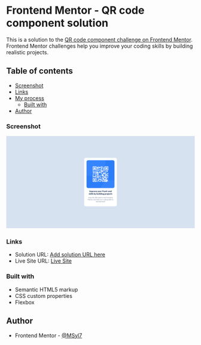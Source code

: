 # Frontend Mentor - QR code component solution

This is a solution to the [QR code component challenge on Frontend Mentor](https://www.frontendmentor.io/challenges/qr-code-component-iux_sIO_H). Frontend Mentor challenges help you improve your coding skills by building realistic projects. 

## Table of contents
  - [Screenshot](#screenshot)
  - [Links](#links)
- [My process](#my-process)
  - [Built with](#built-with)
- [Author](#author)




### Screenshot
![Screenshot](FrontendMentorQR-code-component.png)
### Links

- Solution URL: [Add solution URL here](https://your-solution-url.com)
- Live Site URL: [Live Site](https://msyl7.github.io/FrontendM-qr-c-c/)

### Built with

- Semantic HTML5 markup
- CSS custom properties
- Flexbox

## Author

- Frontend Mentor - [@MSyl7](https://www.frontendmentor.io/profile/MSyl7)
